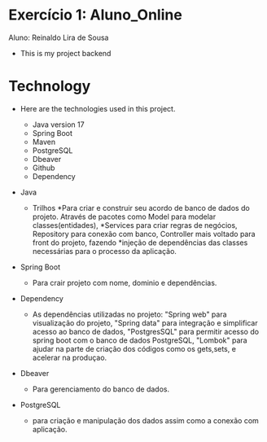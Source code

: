 # Exercício 1: Aluno_Online
Aluno: Reinaldo Lira de Sousa
- This is my project backend

# Technology
* Here are the technologies used in this project.

   * Java version 17
   * Spring Boot 
   * Maven
   * PostgreSQL
   * Dbeaver
   * Github
   * Dependency

* Java
   * Trilhos
      *Para criar e construir seu acordo de banco de dados do projeto. Através de pacotes como Model para modelar classes(entidades),
      *Services para criar regras de negócios, Repository para conexão com banco, Controller mais voltado para front do projeto, fazendo
      *injeção de dependências das classes necessárias para o processo da aplicação.

* Spring Boot
   * Para crair projeto com nome, dominio e dependências. 

* Dependency
   * As dependências utilizadas no projeto: "Spring web" para visualização do projeto, "Spring data" para integração e simplificar acesso ao
   banco de dados, "PostgresSQL" para permitir acesso do spring boot com o banco de dados PostgreSQL, "Lombok" para ajudar na parte de criação
   dos códigos como os gets,sets, e acelerar na produçao.


* Dbeaver
   * Para gerenciamento do banco de dados.

* PostgreSQL
  * para criação e manipulação dos dados assim como a conexão com aplicação.

